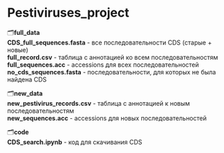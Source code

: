 # Pestiviruses_project
🗂<strong>full_data</strong>\
<strong>CDS_full_sequences.fasta</strong> - все последовательности CDS (старые + новые)\
<strong>full_record.csv</strong> - таблица с аннотацией ко всем последовательностям\
<strong>full_sequences.acc</strong> - accessions для всех последовательностей\
<strong>no_cds_sequences.fasta</strong> - последовательности, для которых не была найдена CDS

🗂<strong>new_data</strong>\
<strong>new_pestivirus_records.csv</strong> - таблица с аннотацией к новым последовательностям\
<strong>new_sequences.acc</strong> - accessions для новых последовательностей

🗂<strong>code</strong>\
<strong>CDS_search.ipynb</strong> - код для скачивания CDS 
